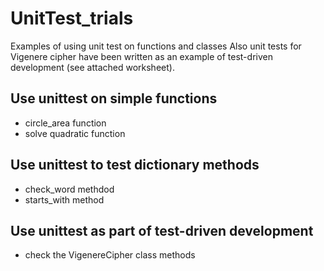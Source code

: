 # UnitTest_trials
Examples of using unit test on functions and classes
Also unit tests for Vigenere cipher have been written as an example of test-driven development (see attached worksheet).

## Use unittest on simple functions
- circle_area function
- solve quadratic function

## Use unittest to test dictionary methods
- check_word methdod
- starts_with method

## Use unittest as part of test-driven development
- check the VigenereCipher class methods
